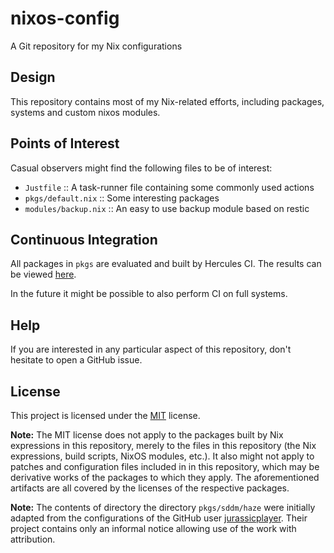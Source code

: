 # nixos-config

A Git repository for my Nix configurations

## Design

This repository contains most of my Nix-related efforts, including
packages, systems and custom nixos modules.

## Points of Interest

Casual observers might find the following files to be of interest:

* `Justfile` :: A task-runner file containing some commonly used actions
* `pkgs/default.nix` :: Some interesting packages
* `modules/backup.nix` :: An easy to use backup module based on restic

## Continuous Integration

All packages in `pkgs` are evaluated and built by Hercules CI.
The results can be viewed [here](https://hercules-ci.com/github/leotaku/nixos-config).

In the future it might be possible to also perform CI on full systems.

## Help

If you are interested in any particular aspect of this repository, don't hesitate to open a GitHub issue.

## License

This project is licensed under the [MIT](LICENSE) license.

**Note:** The MIT license does not apply to the packages built by Nix expressions in this repository, merely to the files in this repository (the Nix expressions, build scripts, NixOS modules, etc.).  It also might not apply to patches and configuration files included in in this repository, which may be derivative works of the packages to which they apply.  The aforementioned artifacts are all covered by the licenses of the respective packages.

**Note:** The contents of directory the directory `pkgs/sddm/haze` were initially adapted from the configurations of the GitHub user [jurassicplayer](https://github.com/jurassicplayer/Weeb-Themes).  Their project contains only an informal notice allowing use of the work with attribution.
